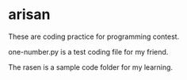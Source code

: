# arisan
These are coding practice for programming contest.

one-number.py is a test coding file for my friend.

The rasen is a sample code folder for my learning.